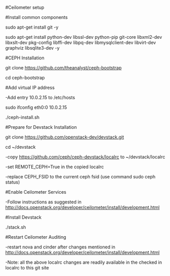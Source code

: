 #Ceilometer setup

#Install common components

sudo apt-get install git -y

sudo apt-get install python-dev libssl-dev python-pip git-core libxml2-dev libxslt-dev pkg-config libffi-dev libpq-dev libmysqlclient-dev libvirt-dev graphviz libsqlite3-dev -y

#CEPH Installation

git clone https://github.com/theanalyst/ceph-bootstrap

cd ceph-bootstrap

#Add virtual IP address 

-Add entry 10.0.2.15 <hostname> to /etc/hosts

sudo ifconfig eth0:0 10.0.2.15

./ceph-install.sh

#Prepare for Devstack Installation

git clone https://github.com/openstack-dev/devstack.git

cd ~/devstack

-copy https://github.com/ceph/ceph-devstack/localrc to ~/devstack/localrc

-set REMOTE_CEPH=True in the copied localrc

-replace CEPH_FSID to the current ceph fsid (use command sudo ceph status)

#Enable Ceilometer Services

-Follow instructions as suggested in http://docs.openstack.org/developer/ceilometer/install/development.html

#Install Devstack

./stack.sh

#Restart Ceilometer Auditing

-restart nova and cinder after changes mentioned in http://docs.openstack.org/developer/ceilometer/install/development.html

-Note: all the above localrc changes are readily available in the checked in localrc to this git site




